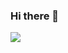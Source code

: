 ### Hi there 👋

<a href="pomoq324@gmail.com" target="_blank"><img src="https://img.shields.io/badge/-FE2E2E?style=for-the-badge&logo=#EA4335&logoColor=000000"/></a>

<!--
**0324skdus/0324skdus** is a ✨ _special_ ✨ repository because its `README.md` (this file) appears on your GitHub profile.

Here are some ideas to get you started:

- 🔭 I’m currently working on ...
- 🌱 I’m currently learning ...
- 👯 I’m looking to collaborate on ...
- 🤔 I’m looking for help with ...
- 💬 Ask me about ...
- 📫 How to reach me: ...
- 😄 Pronouns: ...
- ⚡ Fun fact: ...
-->
